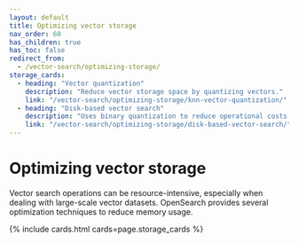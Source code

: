 ```yaml
---
layout: default
title: Optimizing vector storage
nav_order: 60
has_children: true
has_toc: false
redirect_from:
  - /vector-search/optimizing-storage/
storage_cards:
  - heading: "Vector quantization"
    description: "Reduce vector storage space by quantizing vectors."
    link: "/vector-search/optimizing-storage/knn-vector-quantization/"
  - heading: "Disk-based vector search"
    description: "Uses binary quantization to reduce operational costs of vector workloads."
    link: "/vector-search/optimizing-storage/disk-based-vector-search/"
---
```


# Optimizing vector storage

Vector search operations can be resource-intensive, especially when dealing with large-scale vector datasets. OpenSearch provides several optimization techniques to reduce memory usage. 

{% include cards.html cards=page.storage_cards %}